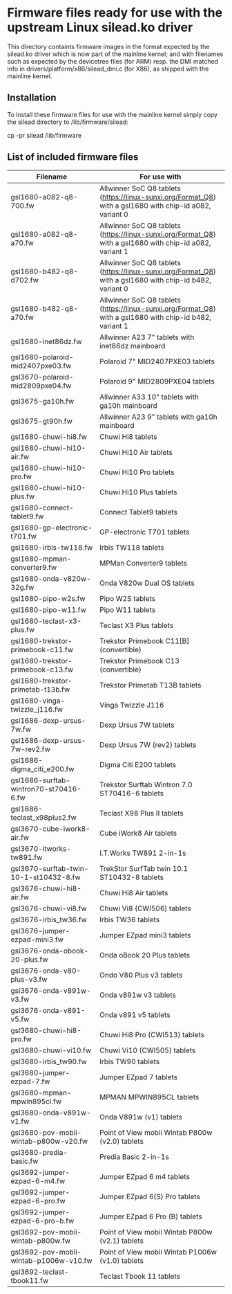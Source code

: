 # Firmware files ready for use with the upstream Linux silead.ko driver

This directory containts firmware images in the format expected by
the silead.ko driver which is now part of the mainline kernel; and
with filenames such as expected by the devicetree files (for ARM) resp.
the DMI matched info in drivers/platform/x86/silead_dmi.c (for X86), as
shipped with the mainline kernel.

## Installation

To install these firmware files for use with the mainline kernel
simply copy the silead directory to /lib/firmware/silead:

   cp -pr silead /lib/firmware

## List of included firmware files

| Filename                               | For use with |
|----------------------------------------|--------------|
| gsl1680-a082-q8-700.fw                 | Allwinner SoC Q8 tablets (https://linux-sunxi.org/Format_Q8) with a gsl1680 with chip-id a082, variant 0 |
| gsl1680-a082-q8-a70.fw                 | Allwinner SoC Q8 tablets (https://linux-sunxi.org/Format_Q8) with a gsl1680 with chip-id a082, variant 1 |
| gsl1680-b482-q8-d702.fw                | Allwinner SoC Q8 tablets (https://linux-sunxi.org/Format_Q8) with a gsl1680 with chip-id b482, variant 0 |
| gsl1680-b482-q8-a70.fw                 | Allwinner SoC Q8 tablets (https://linux-sunxi.org/Format_Q8) with a gsl1680 with chip-id b482, variant 1 |
| gsl1680-inet86dz.fw                    | Allwinner A23 7" tablets with inet86dz mainboard |
| gsl1680-polaroid-mid2407pxe03.fw       | Polaroid 7" MID2407PXE03 tablets |
| gsl3670-polaroid-mid2809pxe04.fw       | Polaroid 9" MID2809PXE04 tablets |
| gsl3675-ga10h.fw                       | Allwinner A33 10" tablets with ga10h mainboard |
| gsl3675-gt90h.fw                       | Allwinner A23 9" tablets with ga10h mainboard |
| gsl1680-chuwi-hi8.fw                   | Chuwi Hi8 tablets |
| gsl1680-chuwi-hi10-air.fw              | Chuwi Hi10 Air tablets |
| gsl1680-chuwi-hi10-pro.fw              | Chuwi Hi10 Pro tablets |
| gsl1680-chuwi-hi10-plus.fw             | Chuwi Hi10 Plus tablets |
| gsl1680-connect-tablet9.fw             | Connect Tablet9 tablets |
| gsl1680-gp-electronic-t701.fw          | GP-electronic T701 tablets |
| gsl1680-irbis-tw118.fw                 | Irbis TW118 tablets |
| gsl1680-mpman-converter9.fw            | MPMan Converter9 tablets |
| gsl1680-onda-v820w-32g.fw              | Onda V820w Dual OS tablets |
| gsl1680-pipo-w2s.fw                    | Pipo W2S tablets |
| gsl1680-pipo-w11.fw                    | Pipo W11 tablets |
| gsl1680-teclast-x3-plus.fw             | Teclast X3 Plus tablets |
| gsl1680-trekstor-primebook-c11.fw      | Trekstor Primebook C11[B] (convertible) |
| gsl1680-trekstor-primebook-c13.fw      | Trekstor Primebook C13 (convertible) |
| gsl1680-trekstor-primetab-t13b.fw      | Trekstor Primetab T13B tablets |
| gsl1680-vinga-twizzle_j116.fw          | Vinga Twizzle J116 |
| gsl1686-dexp-ursus-7w.fw               | Dexp Ursus 7W tablets |
| gsl1686-dexp-ursus-7w-rev2.fw          | Dexp Ursus 7W (rev2) tablets |
| gsl1686-digma_citi_e200.fw             | Digma Citi E200 tablets |
| gsl1686-surftab-wintron70-st70416-6.fw | Trekstor Surftab Wintron 7.0 ST70416-6 tablets |
| gsl1686-teclast_x98plus2.fw            | Teclast X98 Plus II tablets |
| gsl3670-cube-iwork8-air.fw             | Cube iWork8 Air tablets |
| gsl3670-itworks-tw891.fw               | I.T.Works TW891 2-in-1s |
| gsl3670-surftab-twin-10-1-st10432-8.fw | TrekStor SurfTab twin 10.1 ST10432-8 tablets |
| gsl3676-chuwi-hi8-air.fw               | Chuwi Hi8 Air tablets |
| gsl3676-chuwi-vi8.fw                   | Chuwi Vi8 (CWI506) tablets |
| gsl3676-irbis_tw36.fw                  | Irbis TW36 tablets |
| gsl3676-jumper-ezpad-mini3.fw          | Jumper EZpad mini3 tablets |
| gsl3676-onda-obook-20-plus.fw          | Onda oBook 20 Plus tablets |
| gsl3676-onda-v80-plus-v3.fw            | Ondo V80 Plus v3 tablets |
| gsl3676-onda-v891w-v3.fw               | Onda v891w v3 tablets |
| gsl3676-onda-v891-v5.fw                | Onda v891 v5 tablets |
| gsl3680-chuwi-hi8-pro.fw               | Chuwi Hi8 Pro (CWI513) tablets |
| gsl3680-chuwi-vi10.fw                  | Chuwi Vi10 (CWI505) tablets |
| gsl3680-irbis_tw90.fw                  | Irbis TW90 tablets |
| gsl3680-jumper-ezpad-7.fw              | Jumper EZpad 7 tablets |
| gsl3680-mpman-mpwin895cl.fw            | MPMAN MPWIN895CL tablets |
| gsl3680-onda-v891w-v1.fw               | Onda V891w (v1) tablets |
| gsl3680-pov-mobii-wintab-p800w-v20.fw  | Point of View mobii Wintab P800w (v2.0) tablets |
| gsl3680-predia-basic.fw                | Predia Basic 2-in-1s |
| gsl3692-jumper-ezpad-6-m4.fw           | Jumper EZpad 6 m4 tablets |
| gsl3692-jumper-ezpad-6-pro.fw          | Jumper EZpad 6(S) Pro tablets |
| gsl3692-jumper-ezpad-6-pro-b.fw        | Jumper EZpad 6 Pro (B) tablets |
| gsl3692-pov-mobii-wintab-p800w.fw      | Point of View mobii Wintab P800w (v2.1) tablets |
| gsl3692-pov-mobii-wintab-p1006w-v10.fw | Point of View mobii Wintab P1006w (v1.0) tablets |
| gsl3692-teclast-tbook11.fw             | Teclast Tbook 11 tablets |
